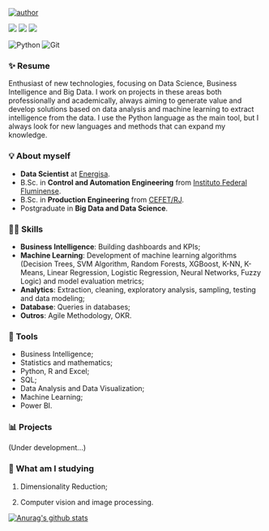 [![author](https://img.shields.io/badge/authora-Letícia_Gomes-red.svg)](https://www.linkedin.com/in/leticia-gomescsilva/)

[<img src="https://img.shields.io/badge/leticiagomes.datascience@gmail.com-EA4335?style=flat-square&logo=Gmail&logoColor=white" />](mailto:leticiagomes.datascience@gmail.com)
[<img src="https://img.shields.io/badge/leticia_gomes-0A66C2?style=flat-square&logo=linkedin&logoColor=white" />](https://www.linkedin.com/in/leticia-gomescsilva/)
[<img src="https://img.shields.io/badge/leticiagcsilva.github.io-800080?style=flat-square&logo=githubpages&logoColor=white" />](https://github.com/leticiagcsilva)

<img alt="Python" src="https://img.shields.io/badge/Python-012A4A?style=for-the-badge&logo=python&logoColor=white">
<img alt="Git" src="https://camo.githubusercontent.com/ec0d32e85caf4723d5182a75338c89f85a2c3679aed0c46c9ee9fd1c8dc2a316/68747470733a2f2f696d672e736869656c64732e696f2f62616467652f6769742d2532334630353033332e7376673f7374796c653d666f722d7468652d6261646765266c6f676f3d676974266c6f676f436f6c6f723d7768697465">

### ✨ Resume
Enthusiast of new technologies, focusing on Data Science, Business Intelligence and Big Data. I work on projects in these areas both professionally and academically, always aiming to generate value and develop solutions based on data analysis and machine learning to extract intelligence from the data. I use the Python language as the main tool, but I always look for new languages and methods that can expand my knowledge.

### 💡 About myself
- **Data Scientist** at [Energisa](https://www.energisa.com.br/).
- B.Sc. in **Control and Automation Engineering** from [Instituto Federal Fluminense](https://portal1.iff.edu.br/).
- B.Sc. in **Production Engineering** from [CEFET/RJ](http://www.cefet-rj.br/).
- Postgraduate in **Big Data and Data Science**. 

### 👩‍💻 Skills
- **Business Intelligence**: Building dashboards and KPIs;
- **Machine Learning**: Development of machine learning algorithms (Decision Trees, SVM Algorithm, Random Forests, XGBoost, K-NN, K-Means, Linear Regression, Logistic Regression, Neural Networks, Fuzzy Logic) and model evaluation metrics;
- **Analytics**: Extraction, cleaning, exploratory analysis, sampling, testing and data modeling;
- **Database**: Queries in databases;
- **Outros**: Agile Methodology, OKR.

### 🔎 Tools
- Business Intelligence;
- Statistics and mathematics;
- Python, R and Excel;
- SQL;
- Data Analysis and Data Visualization;
- Machine Learning;
- Power BI.

### 📊 Projects
(Under development...)

### 📝 What am I studying
1. Dimensionality Reduction;

2. Computer vision and image processing.

[![Anurag's github stats](https://github-readme-stats.vercel.app/api?username=leticiagcsilva)](https://github.com/leticiagcsilva/github-readme-stats)

